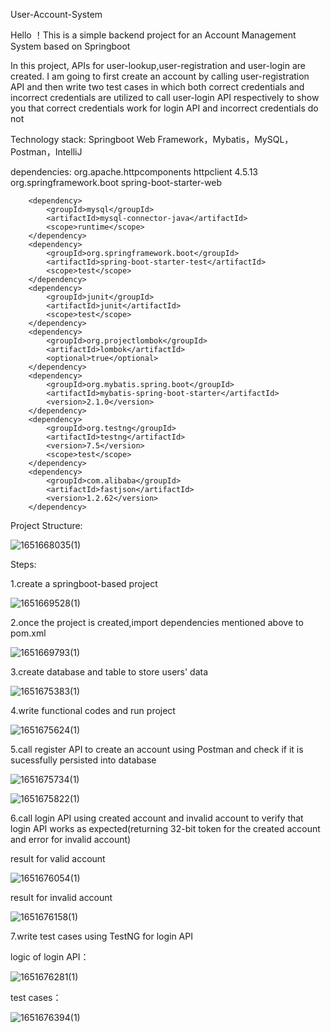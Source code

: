 User-Account-System

Hello ！This is a simple backend project for an Account Management System based on Springboot 

In this project, APIs for user-lookup,user-registration and user-login are created. I am going to first create an account by calling user-registration API and then write two test cases in which both correct credentials and incorrect credentials are utilized to call user-login API respectively to show you that correct credentials work for login API and incorrect credentials do not


Technology stack: Springboot Web Framework，Mybatis，MySQL，Postman，IntelliJ

dependencies:
		<dependency>
			<groupId>org.apache.httpcomponents</groupId>
			<artifactId>httpclient</artifactId>
			<version>4.5.13</version>
		</dependency>
		<dependency>
			<groupId>org.springframework.boot</groupId>
			<artifactId>spring-boot-starter-web</artifactId>
		</dependency>

		<dependency>
			<groupId>mysql</groupId>
			<artifactId>mysql-connector-java</artifactId>
			<scope>runtime</scope>
		</dependency>
		<dependency>
			<groupId>org.springframework.boot</groupId>
			<artifactId>spring-boot-starter-test</artifactId>
			<scope>test</scope>
		</dependency>
		<dependency>
			<groupId>junit</groupId>
			<artifactId>junit</artifactId>
			<scope>test</scope>
		</dependency>
		<dependency>
			<groupId>org.projectlombok</groupId>
			<artifactId>lombok</artifactId>
			<optional>true</optional>
		</dependency>
		<dependency>
			<groupId>org.mybatis.spring.boot</groupId>
			<artifactId>mybatis-spring-boot-starter</artifactId>
			<version>2.1.0</version>
		</dependency>
		<dependency>
			<groupId>org.testng</groupId>
			<artifactId>testng</artifactId>
			<version>7.5</version>
			<scope>test</scope>
		</dependency>
		<dependency>
			<groupId>com.alibaba</groupId>
			<artifactId>fastjson</artifactId>
			<version>1.2.62</version>
		</dependency>


Project Structure:


![1651668035(1)](https://user-images.githubusercontent.com/24584111/166683013-74d4e2ce-d44d-4e40-8927-41cf73ffff6b.png)


Steps:

1.create a springboot-based project 

![1651669528(1)](https://user-images.githubusercontent.com/24584111/166687272-c9266405-98ac-4240-a967-b1231e105106.png)

2.once the project is created,import dependencies mentioned above to pom.xml

![1651669793(1)](https://user-images.githubusercontent.com/24584111/166687920-c24d4c58-833e-43f5-8c2d-9f0ea8d7d0ec.png)

3.create database and table to store users' data

![1651675383(1)](https://user-images.githubusercontent.com/24584111/166706126-be62c88c-c4a9-498c-a243-0c1d07422149.png)

4.write functional codes and run project

![1651675624(1)](https://user-images.githubusercontent.com/24584111/166707028-cd230eaa-2f6c-42f3-bc08-94407b28b064.png)

5.call register API to create an account using Postman and check if it is sucessfully persisted into database

![1651675734(1)](https://user-images.githubusercontent.com/24584111/166707586-bacf206a-2051-4fbf-aa2f-122a12ff3f03.png)

![1651675822(1)](https://user-images.githubusercontent.com/24584111/166707747-aa393dfa-4f77-41be-b2dd-1a8c17659ecf.png)

6.call login API using created account and invalid account to verify that login API works as expected(returning 32-bit token for the created account and error for invalid account)

result for valid account

![1651676054(1)](https://user-images.githubusercontent.com/24584111/166708735-e99f6fdb-7c8e-4c7d-bcfc-1dc7368ad801.png)

result for invalid account

![1651676158(1)](https://user-images.githubusercontent.com/24584111/166709115-358e7a3a-36c4-4b1e-8521-43f07b81cab4.png)


7.write test cases using TestNG for login API

logic of login API：

![1651676281(1)](https://user-images.githubusercontent.com/24584111/166709401-659e2ff0-ab19-4504-b8a4-a93bb475a213.png)


test cases：

![1651676394(1)](https://user-images.githubusercontent.com/24584111/166709719-9d4ba61c-67e7-40e8-a5d3-24701ab88b13.png)




